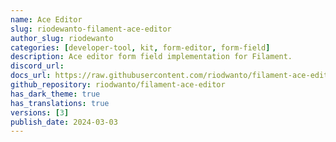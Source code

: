```yaml
---
name: Ace Editor
slug: riodewanto-filament-ace-editor
author_slug: riodewanto
categories: [developer-tool, kit, form-editor, form-field]
description: Ace editor form field implementation for Filament.
discord_url:
docs_url: https://raw.githubusercontent.com/riodwanto/filament-ace-editor/master/README.md
github_repository: riodwanto/filament-ace-editor
has_dark_theme: true
has_translations: true
versions: [3]
publish_date: 2024-03-03
---
```

